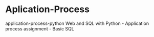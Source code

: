 # Aplication-Process
application-process-python
Web and SQL with Python - Application process assignment - Basic SQL

